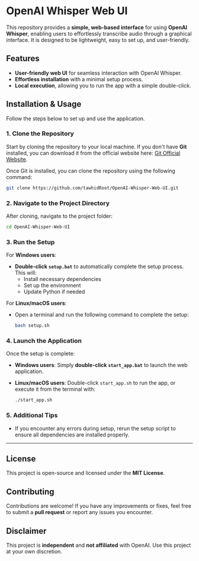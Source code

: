 # OpenAI Whisper Web UI

This repository provides a **simple, web-based interface** for using **OpenAI Whisper**, enabling users to effortlessly transcribe audio through a graphical interface. It is designed to be lightweight, easy to set up, and user-friendly.

## Features

- **User-friendly web UI** for seamless interaction with OpenAI Whisper.
- **Effortless installation** with a minimal setup process.
- **Local execution**, allowing you to run the app with a simple double-click.

## Installation & Usage

Follow the steps below to set up and use the application.

### 1. Clone the Repository

Start by cloning the repository to your local machine. If you don't have **Git** installed, you can download it from the official website here: [Git Official Website](https://git-scm.com/downloads).

Once Git is installed, you can clone the repository using the following command:

```bash
git clone https://github.com/tawhidRoot/OpenAI-Whisper-Web-UI.git
```

### 2. Navigate to the Project Directory

After cloning, navigate to the project folder:

```bash
cd OpenAI-Whisper-Web-UI
```

### 3. Run the Setup

For **Windows users**:

- **Double-click `setup.bat`** to automatically complete the setup process. This will:
  - Install necessary dependencies
  - Set up the environment
  - Update Python if needed

For **Linux/macOS users**:

- Open a terminal and run the following command to complete the setup:

  ```bash
  bash setup.sh
  ```

### 4. Launch the Application

Once the setup is complete:

- **Windows users**: Simply **double-click `start_app.bat`** to launch the web application.
- **Linux/macOS users**: Double-click `start_app.sh` to run the app, or execute it from the terminal with:

  ```bash
  ./start_app.sh
  ```

### 5. Additional Tips

- If you encounter any errors during setup, rerun the setup script to ensure all dependencies are installed properly.

---

## License

This project is open-source and licensed under the **MIT License**.

## Contributing

Contributions are welcome! If you have any improvements or fixes, feel free to submit a **pull request** or report any issues you encounter.

## Disclaimer

This project is **independent** and **not affiliated** with OpenAI. Use this project at your own discretion.
